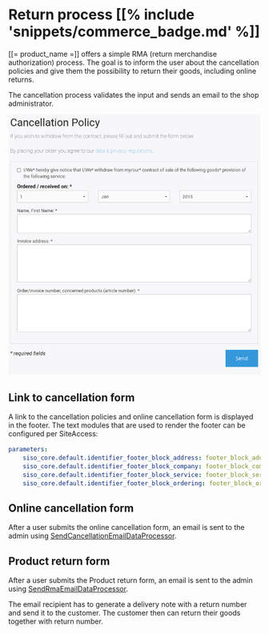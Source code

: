 # Return process [[% include 'snippets/commerce_badge.md' %]]

[[= product_name =]] offers a simple RMA (return merchandise authorization) process.
The goal is to inform the user about the cancellation policies and give them the possibility to return their goods, including online returns.

The cancellation process validates the input and sends an email to the shop administrator. 

![](../img/rma_process.png)

## Link to cancellation form

A link to the cancellation policies and online cancellation form is displayed in the footer.
The text modules that are used to render the footer can be configured per SiteAccess:

``` yaml
parameters:
    siso_core.default.identifier_footer_block_address: footer_block_address
    siso_core.default.identifier_footer_block_company: footer_block_company
    siso_core.default.identifier_footer_block_service: footer_block_service
    siso_core.default.identifier_footer_block_ordering: footer_block_ordering
```

## Online cancellation form

After a user submits the online cancellation form,
an email is sent to the admin using [SendCancellationEmailDataProcessor](../forms/form_api/dataprocessors.md#sendcancellationemaildataprocessor).

## Product return form

After a user submits the Product return form,
an email is sent to the admin using [SendRmaEmailDataProcessor](../forms/form_api/dataprocessors.md#sendrmaemaildataprocessor).

The email recipient has to generate a delivery note with a return number and send it to the customer.
The customer then can return their goods together with return number.
